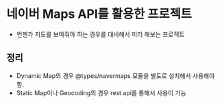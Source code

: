 # 네이버 Maps API를 활용한 프로젝트

- 언젠가 지도를 보여줘야 하는 경우를 대비해서 미리 해보는 프로젝트

## 정리

- Dynamic Map의 경우 @types/navermaps 모듈을 별도로 설치해서 사용해야 함.
- Static Map이나 Geocoding의 경우 rest api를 통해서 사용이 가능
